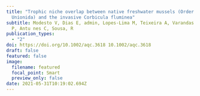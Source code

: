 ```yaml
---
title: "Trophic niche overlap between native freshwater mussels (Order:
  Unionida) and the invasive Corbicula fluminea"
subtitle: Modesto V, Dias E, admin, Lopes-Lima M, Teixeira A, Varandas S, Castro
  P, Antu nes C, Sousa, R
publication_types:
  - "2"
doi: https://doi.org/10.1002/aqc.3618 10.1002/aqc.3618
draft: false
featured: false
image:
  filename: featured
  focal_point: Smart
  preview_only: false
date: 2021-05-31T10:19:02.694Z
---
```

